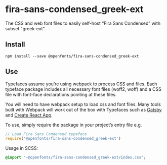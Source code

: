 
# fira-sans-condensed_greek-ext

The CSS and web font files to easily self-host “Fira Sans Condensed” with subset "greek-ext".

## Install

`npm install --save @openfonts/fira-sans-condensed_greek-ext`

## Use

Typefaces assume you’re using webpack to process CSS and files. Each typeface
package includes all necessary font files (woff2, woff) and a CSS file with
font-face declarations pointing at these files.

You will need to have webpack setup to load css and font files. Many tools built
with Webpack will work out of the box with Typefaces such as [Gatsby](https://github.com/gatsbyjs/gatsby)
and [Create React App](https://github.com/facebookincubator/create-react-app).

To use, simply require the package in your project’s entry file e.g.

```javascript
// Load Fira Sans Condensed typeface
require('@openfonts/fira-sans-condensed_greek-ext')
```

Usage in SCSS:
```scss
@import "~@openfonts/fira-sans-condensed_greek-ext/index.css";
```
